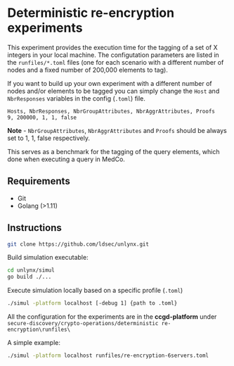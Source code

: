 # Deterministic re-encryption experiments 

This experiment provides the execution time for the tagging of a set of X integers in your local machine. The configutation parameters are listed in the `runfiles/*.toml` files (one for each scenario with a different number of nodes and a fixed number of 200,000 elements to tag). 

If you want to build up your own experiment with a different number of nodes and/or elements to be tagged you can simply change the `Host` and `NbrResponses` variables in the config (`.toml`) file.

```
Hosts, NbrResponses, NbrGroupAttributes, NbrAggrAttributes, Proofs
9, 200000, 1, 1, false
```

**Note** - `NbrGroupAttributes`, `NbrAggrAttributes` and `Proofs` should be always set to 1, 1, false respectively. 

This serves as a benchmark for the tagging of the query elements, which done when executing a query in MedCo.

## Requirements 

* Git
* Golang (>1.11)

## Instructions

```bash 
git clone https://github.com/ldsec/unlynx.git
```

Build simulation executable: 

```bash 
cd unlynx/simul
go build ./...
```
Execute simulation locally based on a specific profile (`.toml`)

```bash 
./simul -platform localhost [-debug 1] {path to .toml}
```

All the configuration for the experiments are in the **ccgd-platform** under `secure-discovery/crypto-operations/deterministic re-encryption\runfiles\`

A simple example:
```bash 
./simul -platform localhost runfiles/re-encryption-6servers.toml
```


